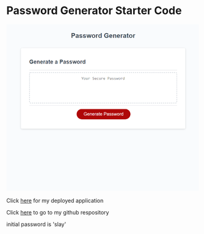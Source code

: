 # Password Generator Starter Code
![](Develop/images/password%20generator.PNG)

Click [here](https://bai1eigh.github.io/password-generator/) for my deployed application 

Click [here](https://github.com/bai1eigh/password-generator) to go to my github respository

initial password is 'slay'